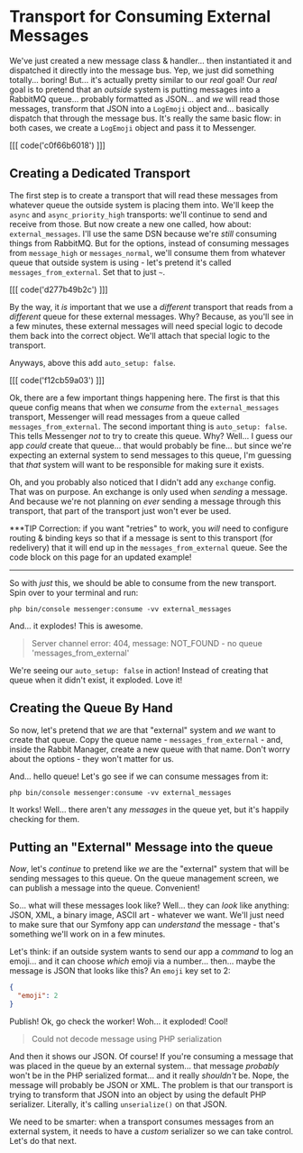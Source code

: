 # Transport for Consuming External Messages

We've just created a new message class & handler... then instantiated it and dispatched
it directly into the message bus. Yep, we just did something totally... boring!
But... it's actually pretty similar to our *real* goal! Our *real* goal is to
pretend that an *outside* system is putting messages into a RabbitMQ queue...
probably formatted as JSON... and *we* will read those messages, transform that
JSON into a `LogEmoji` object and... basically dispatch that through the message
bus. It's really the same basic flow: in both cases, we create a `LogEmoji`
object and pass it to Messenger.

[[[ code('c0f66b6018') ]]]

## Creating a Dedicated Transport

The first step is to create a transport that will read these messages from whatever
queue the outside system is placing them into. We'll keep the `async` and
`async_priority_high` transports: we'll continue to send and receive from those.
But now create a new one called, how about: `external_messages`. I'll use the same
DSN because we're *still* consuming things from RabbitMQ. But for the options,
instead of consuming messages from `message_high` or `messages_normal`, we'll
consume them from whatever queue that outside system is using - let's pretend
it's called `messages_from_external`. Set that to just `~`.

[[[ code('d277b49b2c') ]]]

By the way, it *is* important that we use a *different* transport that reads from
a *different* queue for these external messages. Why? Because, as you'll see in
a few minutes, these external messages will need special logic to decode them
back into the correct object. We'll attach that special logic to the transport.

Anyways, above this add `auto_setup: false`.

[[[ code('f12cb59a03') ]]]

Ok, there are a few important things happening here. The first is that this
queue config means that when we *consume* from the `external_messages` transport,
Messenger will read messages from a queue called `messages_from_external`. The
second important thing is `auto_setup: false`. This tells Messenger *not* to
try to create this queue. Why? Well... I guess our app *could* create that queue...
that would probably be fine... but since we're expecting an external system to
send messages to this queue, I'm guessing that *that* system will want to be
responsible for making sure it exists.

Oh, and you probably also noticed that I didn't add any `exchange` config. That
was on purpose. An exchange is only used when *sending* a message. And because
we're not planning on *ever* sending a message through this transport, that part
of the transport just won't ever be used.

***TIP
Correction: if you want "retries" to work, you *will* need to configure
routing & binding keys so that if a message is sent to this transport
(for redelivery) that it will end up in the `messages_from_external` queue.
See the code block on this page for an updated example!
***

So with *just* this, we should be able to consume from the new transport. Spin over
to your terminal and run:

```terminal
php bin/console messenger:consume -vv external_messages
```

And... it explodes! This is awesome.

> Server channel error: 404, message: NOT_FOUND - no queue 'messages_from_external'

We're seeing our `auto_setup: false` in action! Instead of creating that queue
when it didn't exist, it exploded. Love it!

## Creating the Queue By Hand

So now, let's pretend that *we* are that "external" system and *we* want to create
that queue. Copy the queue name - `messages_from_external` - and, inside the Rabbit
Manager, create a new queue with that name. Don't worry about the options - they
won't matter for us.

And... hello queue! Let's go see if we can consume messages from it:

```terminal-silent
php bin/console messenger:consume -vv external_messages
```

It works! Well... there aren't any *messages* in the queue yet, but it's happily
checking for them.

## Putting an "External" Message into the queue

*Now*, let's *continue* to pretend like *we* are the "external" system that will
be sending messages to this queue. On the queue management screen, we can publish
a message into the queue. Convenient!

So... what will these messages look like? Well... they can *look* like anything:
JSON, XML, a binary image, ASCII art - whatever we want. We'll just need to make
sure that our Symfony app can *understand* the message - that's something we'll
work on in a few minutes.

Let's think: if an outside system wants to send our app a *command* to log an emoji...
and it can choose *which* emoji via a number... then... maybe the message is
JSON that looks like this? An `emoji` key set to 2:

```json
{
  "emoji": 2
}
```

Publish! Ok, go check the worker! Woh... it exploded! Cool!

> Could not decode message using PHP serialization

And then it shows our JSON. Of course! If you're consuming a message that was
placed in the queue by an external system... that message *probably* won't be
in the PHP serialized format... and it really *shouldn't* be. Nope, the message
will probably be JSON or XML. The problem is that our transport is trying to
transform that JSON into an object by using the default PHP serializer. Literally,
it's calling `unserialize()` on that JSON.

We need to be smarter: when a transport consumes messages from an external system,
it needs to have a *custom* serializer so we can take control. Let's do that next.
